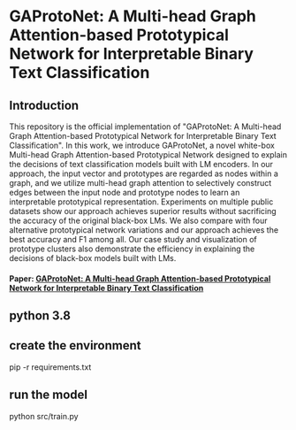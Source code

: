 # GAProtoNet: A Multi-head Graph Attention-based Prototypical Network for Interpretable Binary Text Classification

## Introduction
This repository is the official implementation of "GAProtoNet: A Multi-head Graph Attention-based Prototypical Network for Interpretable Binary Text Classification". In this work, we introduce GAProtoNet, a novel white-box Multi-head Graph Attention-based Prototypical Network designed to explain the decisions of text classification models built with LM encoders. In our approach, the input vector and prototypes are regarded as nodes within a graph, and we utilize multi-head graph attention to selectively construct edges between the input node and prototype nodes to learn an interpretable prototypical representation. Experiments on multiple public datasets show our approach achieves superior results without sacrificing the accuracy of the original black-box LMs. We also compare with four alternative prototypical network variations and our approach achieves the best accuracy and F1 among all. Our case study and visualization of prototype clusters also demonstrate the efficiency in explaining the decisions of black-box models built with LMs.

#### Paper: [GAProtoNet: A Multi-head Graph Attention-based Prototypical Network for Interpretable Binary Text Classification](https://arxiv.org/abs/2409.13312)


## python 3.8
## create the environment
pip -r requirements.txt

## run the model
python src/train.py

